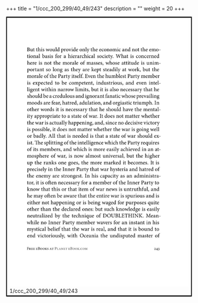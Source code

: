 +++
title = "1/ccc_200_299/40_49/243"
description = ""
weight = 20
+++

<table style="border:2px solid black;max-width:800px;max-height:800px;" 
><tr><td><img class="center-fit-jpg"
src="/jpg_/out_jpg_1984__243.jpg"  >1/ccc_200_299/40_49/243</img></td></tr></table>